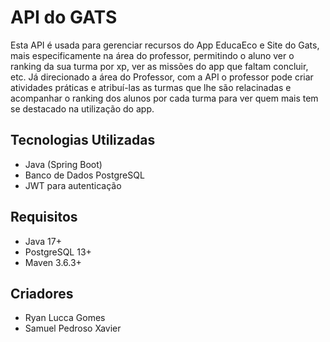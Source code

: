 # API do GATS 
Esta API é usada para gerenciar recursos do App EducaEco e Site do Gats, mais especificamente na área do professor, permitindo o aluno ver o ranking da sua turma por xp, ver as missões do app que faltam concluir, etc. Já direcionado a área do Professor, com a API o professor pode criar atividades práticas e atribuí-las as turmas que lhe são relacinadas e acompanhar o ranking dos alunos por cada turma para ver quem mais tem se destacado na utilização do app.

## Tecnologias Utilizadas
- Java (Spring Boot)
- Banco de Dados PostgreSQL
- JWT para autenticação

## Requisitos
- Java 17+
- PostgreSQL 13+
- Maven 3.6.3+

## Criadores
- Ryan Lucca Gomes
- Samuel Pedroso Xavier
